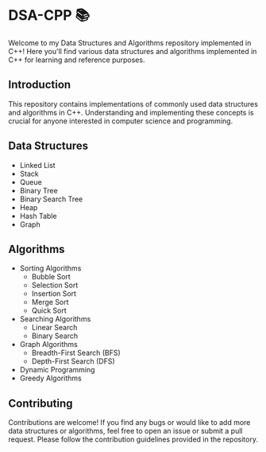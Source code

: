 # DSA-CPP 📚

Welcome to my Data Structures and Algorithms repository implemented in C++! Here you'll find various data structures and algorithms implemented in C++ for learning and reference purposes.

## Introduction
This repository contains implementations of commonly used data structures and algorithms in C++. Understanding and implementing these concepts is crucial for anyone interested in computer science and programming.

## Data Structures
- Linked List
- Stack
- Queue
- Binary Tree
- Binary Search Tree
- Heap
- Hash Table
- Graph

## Algorithms
- Sorting Algorithms
  - Bubble Sort
  - Selection Sort
  - Insertion Sort
  - Merge Sort
  - Quick Sort
- Searching Algorithms
  - Linear Search
  - Binary Search
- Graph Algorithms
  - Breadth-First Search (BFS)
  - Depth-First Search (DFS)
- Dynamic Programming
- Greedy Algorithms

## Contributing
Contributions are welcome! If you find any bugs or would like to add more data structures or algorithms, feel free to open an issue or submit a pull request. Please follow the contribution guidelines provided in the repository.

